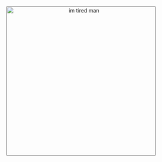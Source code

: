 <p align="center"><a href="" target=""><img src="https://media.discordapp.net/attachments/956927461453594667/1189563500452909128/IMG_20220104_191416.jpg?ex=659e9e57&is=658c2957&hm=c9ebca66f3bd9dff20c613ec79bd2f9279de36881d53418c9cb3a55131cdd262&=&format=webp" width="400" alt="im tired man"></a></p>
